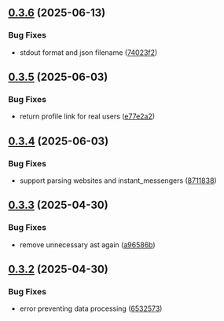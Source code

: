 ## [0.3.6](https://github.com/l4rm4nd/LinkedInDumper/compare/v0.3.5...v0.3.6) (2025-06-13)


### Bug Fixes

* stdout format and json filename ([74023f2](https://github.com/l4rm4nd/LinkedInDumper/commit/74023f28f03f05826b3da001a69db77db369cd74))

## [0.3.5](https://github.com/l4rm4nd/LinkedInDumper/compare/v0.3.4...v0.3.5) (2025-06-03)


### Bug Fixes

* return profile link for real users ([e77e2a2](https://github.com/l4rm4nd/LinkedInDumper/commit/e77e2a200f3162aa0257a4fcaae37044c6f89450))

## [0.3.4](https://github.com/l4rm4nd/LinkedInDumper/compare/v0.3.3...v0.3.4) (2025-06-03)


### Bug Fixes

* support parsing websites and instant_messengers ([8711838](https://github.com/l4rm4nd/LinkedInDumper/commit/87118381ad83a1de5adc859ce2c1c295dfe6d905))

## [0.3.3](https://github.com/l4rm4nd/LinkedInDumper/compare/v0.3.2...v0.3.3) (2025-04-30)


### Bug Fixes

* remove unnecessary ast again ([a96586b](https://github.com/l4rm4nd/LinkedInDumper/commit/a96586b48363fda3055065ba559710d6756ec18c))

## [0.3.2](https://github.com/l4rm4nd/LinkedInDumper/compare/v0.3.1...v0.3.2) (2025-04-30)


### Bug Fixes

* error preventing data processing ([6532573](https://github.com/l4rm4nd/LinkedInDumper/commit/65325730de14ea6621d83245d952bf31c801c19d))

